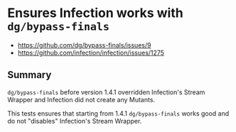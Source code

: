 # Ensures Infection works with `dg/bypass-finals`

* https://github.com/dg/bypass-finals/issues/9
* https://github.com/infection/infection/issues/1275

## Summary

`dg/bypass-finals` before version 1.4.1 overridden Infection's Stream Wrapper and Infection did not create any Mutants.

This tests ensures that starting from 1.4.1 `dg/bypass-finals` works good and do not "disables" Infection's Stream Wrapper.
